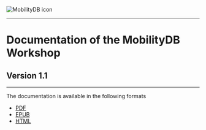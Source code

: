 
<img src="https://MobilityDB.github.io/MobilityDB-workshop/html/images/mobilitydb-logo.png"
     alt="MobilityDB icon"
     style="float: center; margin-right: 10px;" />
     
-----------------------------------------------
# **Documentation of the MobilityDB Workshop**
## **Version 1.1**
-----------------------------------------------


The documentation is available in the following formats

* [PDF](https://MobilityDB.github.io/MobilityDB-workshop/mobilitydb-workshop.pdf)
* [EPUB](https://MobilityDB.github.io/MobilityDB-workshop/mobilitydb-workshop.epub)
* [HTML](https://MobilityDB.github.io/MobilityDB-workshop/html/index.html)


